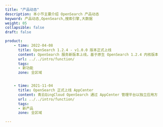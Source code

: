 ```yaml
---
title: "产品动态"
description: 本小节主要介绍 OpenSearch 产品动态
keyword: 产品动态,OpenSearch,搜索引擎,大数据
weight: 05
collapsible: false
draft: false

product:
    - time: 2022-04-08
      title: OpenSearch 1.2.4 - v1.0.0 版本正式上线
      content: OpenSearch 服务新版本上线，基于原生 OpenSearch 1.2.4 内核版本构建。<br>- 新增 Node Exporter 配置参数，支持对接 Prometheus，提供基于 Exporter 方式的资源状态监控功能。<br>- 默认开启 OpenSearch Exporter，支持对接 Prometheus，提供基于 Exporter 方式的服务状态监控功能。<br>- 新增“索引压力”、“索引压力百分比”服务监控指标，丰富服务监控与告警。<br>- 新增 IK 分词插件，支持结巴分词的词库、自定义词典。<br>- 新增 Cerebro 配置参数，支持 Cerebro 第三方可视化管理工具。<br>- 集群节点新增 `企业型 e3`云服务器类型。
      url: ../../intro/function/
      tags:
      - 新功能
      zone: 全区域 


    - time: 2021-11-04
      title: OpenSearch 正式上线 AppCenter
      content: 青云QingCloud OpenSearch 通过 AppCenter 管理平台以独立应用方式提供服务。OpenSearch 1.1.0 -v1.0.0 版本基于 Apache 2.0 许可的 Elasticsearch 7.10.2 和 Kibana 7.10.2 构建。<br>- 提供 OpenSearch 热温冷（Hot-Warm-Cold）架构，以及支持高可用专有主节点；<br>- 支持多租户管理、高级安全管理、跨集群复制、集群管理、节点管理等功能；<br>- 支持自动水平和横向扩容；<br>- 支持高可用性能，包括滚动重启节点、高可用 IP 管理等。
      url: ../../intro/function/
      tags:
      - 新产品
      zone: 全区域

---
```


<!-- 设置上述参数可生成产品动态页  -->

